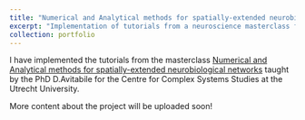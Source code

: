 ```yaml
---
title: "Numerical and Analytical methods for spatially-extended neurobiological networks"
excerpt: "Implementation of tutorials from a neuroscience masterclass for the CCSS at the Utrecht University"
collection: portfolio
---
```


I have implemented the tutorials from the masterclass [Numerical and Analytical methods for spatially-extended neurobiological networks](https://x.com/ccss_uu/status/1775448155951169700) taught by the PhD D.Avitabile for the Centre for Complex Systems Studies at the Utrecht University. 

More content about the project will be uploaded soon!
